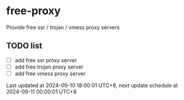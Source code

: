 
# free-proxy
Provide free ssr / trojan / vmess proxy servers


## TODO list
- [ ] add free ssr proxy server
- [ ] add free trojan proxy server
- [ ] add free vmess proxy server

Last updated at 2024-09-10 18:00:01 UTC+8, next update schedule at 2024-09-11 00:00:01 UTC+8

